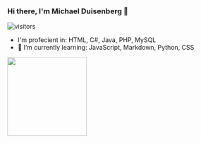 ### Hi there, I'm Michael Duisenberg 👋
![visitors](https://visitor-badge.glitch.me/badge?page_id=${MrDuise}.${your.repo.id})

- I'm profecient in: HTML, C#, Java, PHP, MySQL
- 🌱 I’m currently learning: JavaScript, Markdown, Python, CSS
<!--
**MrDuise/MrDuise** is a ✨ _special_ ✨ repository because its `README.md` (this file) appears on your GitHub profile.

Here are some ideas to get you started:

- 🔭 I’m currently working on ...

- 👯 I’m looking to collaborate on ...
- 🤔 I’m looking for help with ...
- 💬 Ask me about ...
- 📫 How to reach me: ...
- 😄 Pronouns: ...
- ⚡ Fun fact: ...
-->

<img height="180em" src="https://github-readme-stats.vercel.app/api?username=MrDuise&show_icons=true&hide_border=true&&count_private=true&include_all_commits=true" />
<!--START_SECTION:waka-->
<!--END_SECTION:waka-->
